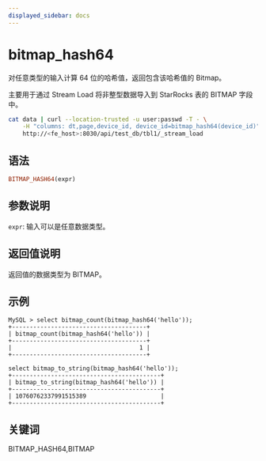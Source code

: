 ```yaml
---
displayed_sidebar: docs
---
```


# bitmap_hash64

对任意类型的输入计算 64 位的哈希值，返回包含该哈希值的 Bitmap。

主要用于通过 Stream Load 将非整型数据导入到 StarRocks 表的 BITMAP 字段中。

```bash
cat data | curl --location-trusted -u user:passwd -T - \
    -H "columns: dt,page,device_id, device_id=bitmap_hash64(device_id)" \
    http://<fe_host>:8030/api/test_db/tbl1/_stream_load
```

## 语法

```Haskell
BITMAP_HASH64(expr)
```

## 参数说明

`expr`: 输入可以是任意数据类型。

## 返回值说明

返回值的数据类型为 BITMAP。

## 示例

```Plain Text
MySQL > select bitmap_count(bitmap_hash64('hello'));
+--------------------------------------+
| bitmap_count(bitmap_hash64('hello')) |
+--------------------------------------+
|                                    1 |
+--------------------------------------+

select bitmap_to_string(bitmap_hash64('hello'));
+------------------------------------------+
| bitmap_to_string(bitmap_hash64('hello')) |
+------------------------------------------+
| 10760762337991515389                     |
+------------------------------------------+
```

## 关键词

BITMAP_HASH64,BITMAP